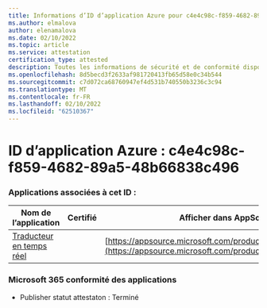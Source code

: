 ```yaml
---
title: Informations d’ID d’application Azure pour c4e4c98c-f859-4682-89a5-48b66838c496
ms.author: elmalova
author: elenamalova
ms.date: 02/10/2022
ms.topic: article
ms.service: attestation
certification_type: attested
description: Toutes les informations de sécurité et de conformité disponibles pour c4e4c98c-f859-4682-89a5-48b66838c496.
ms.openlocfilehash: 8d5becd3f2633af981720413fb65d58e0c34b544
ms.sourcegitcommit: c7d072ca68760947ef4d531b740550b3236c3c94
ms.translationtype: MT
ms.contentlocale: fr-FR
ms.lasthandoff: 02/10/2022
ms.locfileid: "62510367"
---
```

# <a name="azure-app-id-c4e4c98c-f859-4682-89a5-48b66838c496"></a>ID d’application Azure : c4e4c98c-f859-4682-89a5-48b66838c496


### <a name="apps-associated-with-this-id"></a>Applications associées à cet ID :
| **Nom de l’application** | **Certifié** | **Afficher dans AppSource** |
|--------------|---------------|-----------------------|
| [Traducteur en temps réel](https://docs.microsoft.com/microsoft-365-app-certification/forward/WA200002171) |  | [https://appsource.microsoft.com/product/office/WA200002171](https://appsource.microsoft.com/product/office/WA200002171) |

### <a name="microsoft-365-app-compliance-status"></a>Microsoft 365 conformité des applications
- Publisher statut attestaton : Terminé
